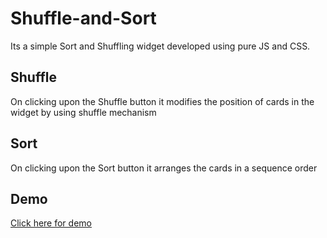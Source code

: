 # Shuffle-and-Sort

Its a simple Sort and Shuffling widget developed using pure JS and CSS.

## Shuffle

On clicking upon the Shuffle button it modifies the position of cards in the widget by using shuffle mechanism

## Sort

On clicking upon the Sort button it arranges the cards in a sequence order

## Demo

[Click here for demo](https://abidakram01.github.io/shuffle-and-sort/) 
